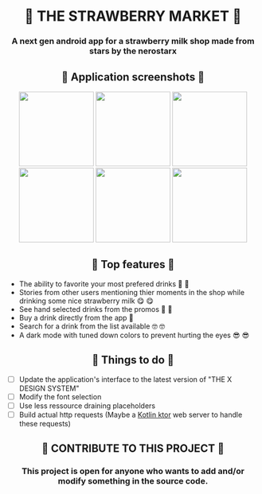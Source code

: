 # <div align="center" > :strawberry: THE STRAWBERRY MARKET :strawberry: </div>
### <div align="center" > A next gen android app for a strawberry milk shop made from stars by the nerostarx </div>

###
###
## <div align="center" > :strawberry: Application screenshots :strawberry: </div>

<div display="inline-flex" flex-direction="rows" align="center" >
  <img src="appscreenshots/Screenshot_20201205-210655_The%20strawberry.jpg" width="150" />
  <img src="appscreenshots/Screenshot_20201205-210609_The%20strawberry.jpg" width="150" />
  <img src="appscreenshots/Screenshot_20201205-210620_The%20strawberry.jpg" width="150" />
  <img src="appscreenshots/Screenshot_20201205-210646_The%20strawberry.jpg" width="150" />
  <img src="appscreenshots/Screenshot_20201205-210640_The%20strawberry.jpg" width="150" />
  <img src="appscreenshots/Screenshot_20201205-210628_The%20strawberry.jpg" width="150" />
</div>

## <div align="center" > :strawberry: Top features :strawberry: </div>

* The ability to favorite your most prefered drinks :bubble_tea: :bubble_tea:
* Stories from other users mentioning thier moments in the shop while drinking some nice strawberry milk :yum: :yum:
* See hand selected drinks from the promos :strawberry: :bubble_tea: 
* Buy a drink directly from the app :money_mouth_face:
* Search for a drink from the list available :nerd_face: :nerd_face:
* A dark mode with tuned down colors to prevent hurting the eyes :sunglasses: :sunglasses:

## <div align="center" > :strawberry: Things to do :strawberry: </div>

- [ ] Update the application's interface to the latest version of "THE X DESIGN SYSTEM"
- [ ] Modify the font selection
- [ ] Use less ressource draining placeholders
- [ ] Build actual http requests (Maybe a [Kotlin ktor](https://ktor.io) web server to handle these requests)

## <div align="center" > :strawberry: CONTRIBUTE TO THIS PROJECT :strawberry: </div>
### <div align="center" > This project is open for anyone who wants to add and/or modify something in the source code.</div>
